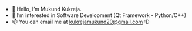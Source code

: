 - 👋 Hello, I’m Mukund Kukreja.
- 👀 I’m interested in Software Development (Qt Framework - Python/C++)
- 📫 You can email me at kukrejamukund20@gmail.com :D

<!---
mk3-20/mk3-20 is a ✨ special ✨ repository because its `README.md` (this file) appears on your GitHub profile.
You can click the Preview link to take a look at your changes.
--->

